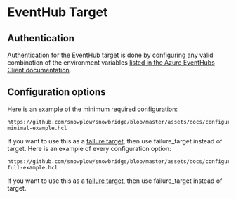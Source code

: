 # EventHub Target

## Authentication

Authentication for the EventHub target is done by configuring any valid combination of the environment variables [listed in the Azure EventHubs Client documentation](https://pkg.go.dev/github.com/Azure/azure-event-hubs-go#NewHubWithNamespaceNameAndEnvironment).

## Configuration options

Here is an example of the minimum required configuration:

```hcl reference
https://github.com/snowplow/snowbridge/blob/master/assets/docs/configuration/targets/eventhub-minimal-example.hcl
```

If you want to use this as a [failure target](/docs/destinations/forwarding-events/snowbridge/concepts/failure-model/index.md#failure-targets), then use failure_target instead of target.
Here is an example of every configuration option:

```hcl reference
https://github.com/snowplow/snowbridge/blob/master/assets/docs/configuration/targets/eventhub-full-example.hcl
```

If you want to use this as a [failure target](/docs/destinations/forwarding-events/snowbridge/concepts/failure-model/index.md#failure-targets), then use failure_target instead of target.